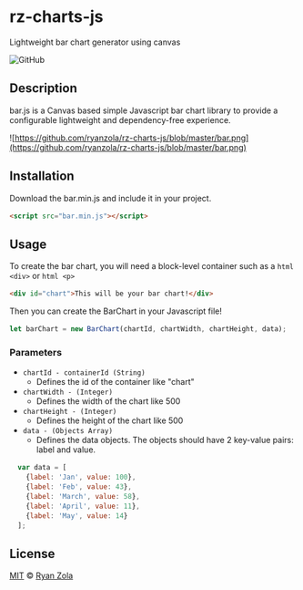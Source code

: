 # rz-charts-js

Lightweight bar chart generator using canvas

![GitHub](https://img.shields.io/github/license/ryanzola/rz-charts-js.svg)

## Description

bar.js is a Canvas based simple Javascript bar chart library to provide a configurable lightweight and dependency-free experience.

![https://github.com/ryanzola/rz-charts-js/blob/master/bar.png](https://github.com/ryanzola/rz-charts-js/blob/master/bar.png)

## Installation

Download the bar.min.js and include it in your project.

```html
<script src="bar.min.js"></script>
```

## Usage

To create the bar chart, you will need a block-level container such as a ```html <div>``` or ```html <p>```

```html
<div id="chart">This will be your bar chart!</div>
```

Then you can create the BarChart in your Javascript file!

```js
let barChart = new BarChart(chartId, chartWidth, chartHeight, data);
```

### Parameters

* `chartId - containerId (String)`
  * Defines the id of the container like "chart"  
* `chartWidth - (Integer)`  
  * Defines the width of the chart like 500  
* `chartHeight - (Integer)`  
  * Defines the height of the chart like 500  
* `data - (Objects Array)`  
  * Defines the data objects. The objects should have 2 key-value pairs: label and value.  

```js
  var data = [
    {label: 'Jan', value: 100},
    {label: 'Feb', value: 43},
    {label: 'March', value: 58},
    {label: 'April', value: 11},
    {label: 'May', value: 14}
  ];
```

## License

[MIT](LICENSE.md) © [Ryan Zola](https://github.com/ryanzola)
